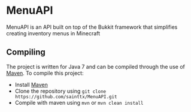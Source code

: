 # MenuAPI
MenuAPI is an API built on top of the Bukkit framework that simplifies creating inventory menus in Minecraft

Compiling
--------
The project is written for Java 7 and can be compiled through the use of [Maven](http://maven.apache.org). To compile this project:

* Install [Maven](http://maven.apache.org)
* Clone the repository using `git clone https://github.com/sainttx/MenuAPI.git`
* Compile with maven using `mvn` or `mvn clean install`